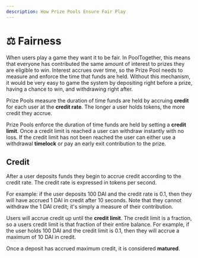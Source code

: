 ```yaml
---
description: How Prize Pools Ensure Fair Play
---
```


# ⚖️ Fairness

When users play a game they want it to be fair. In PoolTogether, this means that everyone has contributed the same amount of interest to prizes they are eligible to win. Interest accrues over time, so the Prize Pool needs to measure and enforce the time that funds are held. Without this mechanism, it would be very easy to game the system by depositing right before a prize, having a chance to win, and withdrawing right after.

Prize Pools measure the duration of time funds are held by accruing **credit** for each user at the **credit rate**. The longer a user holds tokens, the more credit they accrue.

Prize Pools enforce the duration of time funds are held by setting a **credit limit**. Once a credit limit is reached a user can withdraw instantly with no loss. If the credit limit has not been reached the user can either use a withdrawal **timelock** or pay an early exit contribution to the prize.

## Credit

After a user deposits funds they begin to accrue credit according to the credit rate. The credit rate is expressed in tokens per second.

For example: if the user deposits 100 DAI and the credit rate is 0.1, then they will have accrued 1 DAI in credit after 10 seconds. Note that they cannot withdraw the 1 DAI credit; it's simply a measure of their contribution.

Users will accrue credit up until the **credit limit**. The credit limit is a fraction, so a users credit limit is that fraction of their entire balance. For example, if the user holds 100 DAI and the credit limit is 0.1, then they will accrue a maximum of 10 DAI in credit.

Once a deposit has accrued maximum credit, it is considered **matured**.



